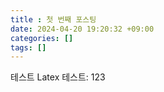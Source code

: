 ```yaml
---
title : 첫 번째 포스팅
date: 2024-04-20 19:20:32 +09:00
categories: []
tags: []
---
```


테스트
Latex 테스트: $123$
